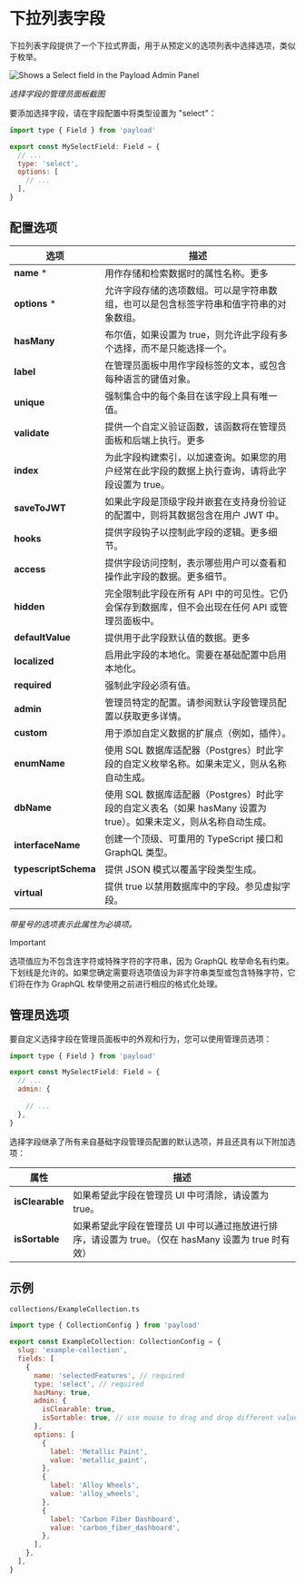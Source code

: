 # 下拉列表字段

下拉列表字段提供了一个下拉式界面，用于从预定义的选项列表中选择选项，类似于枚举。

![Shows a Select field in the Payload Admin Panel](https://payloadcms.com/images/docs/fields/select.png)

*选择字段的管理员面板截图*



要添加选择字段，请在字段配置中将类型设置为 "select"：

```javascript
import type { Field } from 'payload'

export const MySelectField: Field = {
  // ...
  type: 'select',
  options: [
    // ...
  ],
}
```

## 配置选项

| 选项                 | 描述                                                         |
| -------------------- | ------------------------------------------------------------ |
| **name** *           | 用作存储和检索数据时的属性名称。更多                         |
| **options** *        | 允许字段存储的选项数组。可以是字符串数组，也可以是包含标签字符串和值字符串的对象数组。 |
| **hasMany**          | 布尔值，如果设置为 true，则允许此字段有多个选择，而不是只能选择一个。 |
| **label**            | 在管理员面板中用作字段标签的文本，或包含每种语言的键值对象。 |
| **unique**           | 强制集合中的每个条目在该字段上具有唯一值。                   |
| **validate**         | 提供一个自定义验证函数，该函数将在管理员面板和后端上执行。更多 |
| **index**            | 为此字段构建索引，以加速查询。如果您的用户经常在此字段的数据上执行查询，请将此字段设置为 true。 |
| **saveToJWT**        | 如果此字段是顶级字段并嵌套在支持身份验证的配置中，则将其数据包含在用户 JWT 中。 |
| **hooks**            | 提供字段钩子以控制此字段的逻辑。更多细节。                   |
| **access**           | 提供字段访问控制，表示哪些用户可以查看和操作此字段的数据。更多细节。 |
| **hidden**           | 完全限制此字段在所有 API 中的可见性。它仍会保存到数据库，但不会出现在任何 API 或管理员面板中。 |
| **defaultValue**     | 提供用于此字段默认值的数据。更多                             |
| **localized**        | 启用此字段的本地化。需要在基础配置中启用本地化。             |
| **required**         | 强制此字段必须有值。                                         |
| **admin**            | 管理员特定的配置。请参阅默认字段管理员配置以获取更多详情。   |
| **custom**           | 用于添加自定义数据的扩展点（例如，插件）。                   |
| **enumName**         | 使用 SQL 数据库适配器（Postgres）时此字段的自定义枚举名称。如果未定义，则从名称自动生成。 |
| **dbName**           | 使用 SQL 数据库适配器（Postgres）时此字段的自定义表名（如果 hasMany 设置为 true）。如果未定义，则从名称自动生成。 |
| **interfaceName**    | 创建一个顶级、可重用的 TypeScript 接口和 GraphQL 类型。      |
| **typescriptSchema** | 提供 JSON 模式以覆盖字段类型生成。                           |
| **virtual**          | 提供 true 以禁用数据库中的字段。参见虚拟字段。               |

*带星号的选项表示此属性为必填项。*

> [!IMPORTANT]
>
> 选项值应为不包含连字符或特殊字符的字符串，因为 GraphQL 枚举命名有约束。下划线是允许的。如果您确定需要将选项值设为非字符串类型或包含特殊字符，它们将在作为 GraphQL 枚举使用之前进行相应的格式化处理。

## 管理员选项

要自定义选择字段在管理员面板中的外观和行为，您可以使用管理员选项：

```javascript
import type { Field } from 'payload'

export const MySelectField: Field = {
  // ...
  admin: {
    
    // ...
  },
}
```

选择字段继承了所有来自基础字段管理员配置的默认选项，并且还具有以下附加选项：

| **属性**        | **描述**                                                     |
| --------------- | ------------------------------------------------------------ |
| **isClearable** | 如果希望此字段在管理员 UI 中可清除，请设置为 true。          |
| **isSortable**  | 如果希望此字段在管理员 UI 中可以通过拖放进行排序，请设置为 true。（仅在 hasMany 设置为 true 时有效） |

## 示例

`collections/ExampleCollection.ts`

```javascript
import type { CollectionConfig } from 'payload'

export const ExampleCollection: CollectionConfig = {
  slug: 'example-collection',
  fields: [
    {
      name: 'selectedFeatures', // required
      type: 'select', // required
      hasMany: true,
      admin: {
        isClearable: true,
        isSortable: true, // use mouse to drag and drop different values, and sort them according to your choice
      },
      options: [
        {
          label: 'Metallic Paint',
          value: 'metallic_paint',
        },
        {
          label: 'Alloy Wheels',
          value: 'alloy_wheels',
        },
        {
          label: 'Carbon Fiber Dashboard',
          value: 'carbon_fiber_dashboard',
        },
      ],
    },
  ],
}
```

